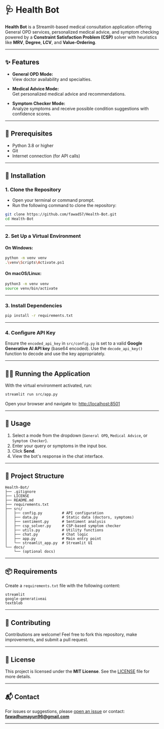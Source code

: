 # 🩺 Health Bot

**Health Bot** is a Streamlit-based medical consultation application offering General OPD services, personalized medical advice, and symptom checking powered by a **Constraint Satisfaction Problem (CSP)** solver with heuristics like **MRV**, **Degree**, **LCV**, and **Value-Ordering**.

---

## ✨ Features

- **General OPD Mode:**  
  View doctor availability and specialties.

- **Medical Advice Mode:**  
  Get personalized medical advice and recommendations.

- **Symptom Checker Mode:**  
  Analyze symptoms and receive possible condition suggestions with confidence scores.

---

## 🧰 Prerequisites

- Python 3.8 or higher  
- Git  
- Internet connection (for API calls)

---

## 🚀 Installation

### 1. Clone the Repository
- Open your terminal or command prompt.
- Run the following command to clone the repository:

```bash
git clone https://github.com/fawad57/Health-Bot.git
cd Health-Bot
````

---

### 2. Set Up a Virtual Environment

#### On Windows:

```bash
python -m venv venv
.\venv\Scripts\Activate.ps1
```

#### On macOS/Linux:

```bash
python3 -m venv venv
source venv/bin/activate
```

---

### 3. Install Dependencies

```bash
pip install -r requirements.txt
```

---

### 4. Configure API Key

Ensure the `encoded_api_key` in `src/config.py` is set to a valid **Google Generative AI API key** (base64 encoded).
Use the `decode_api_key()` function to decode and use the key appropriately.

---

## 🏃‍♂️ Running the Application

With the virtual environment activated, run:

```bash
streamlit run src/app.py
```

Open your browser and navigate to:
[http://localhost:8501](http://localhost:8501)

---

## 💬 Usage

1. Select a mode from the dropdown (`General OPD`, `Medical Advice`, or `Symptom Checker`).
2. Enter your query or symptoms in the input box.
3. Click **Send**.
4. View the bot's response in the chat interface.

---

## 📁 Project Structure

```
Health-Bot/
├── .gitignore
├── LICENSE
├── README.md
├── requirements.txt
├── src/
│   ├── config.py         # API configuration
│   ├── data.py           # Static data (doctors, symptoms)
│   ├── sentiment.py      # Sentiment analysis
│   ├── csp_solver.py     # CSP-based symptom checker
│   ├── utils.py          # Utility functions
│   ├── chat.py           # Chat logic
│   ├── app.py            # Main entry point
│   └── streamlit_app.py  # Streamlit UI
└── docs/
    └── (optional docs)
```

---

## 📦 Requirements

Create a `requirements.txt` file with the following content:

```text
streamlit
google-generativeai
textblob
```

---

## 🤝 Contributing

Contributions are welcome!
Feel free to fork this repository, make improvements, and submit a pull request.


---

## 📝 License

This project is licensed under the **MIT License**.
See the [LICENSE](./LICENSE) file for more details.

---

## 📬 Contact

For issues or suggestions, please [open an issue](https://github.com/your-username/Health-Bot/issues)
or contact: **[fawadhumayun96@gmail.com](mailto:fawadhumayun96@gmail.com)**

---
